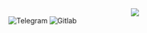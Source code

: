 <div id="header" align="center">
  <img src='https://i.giphy.com/media/v1.Y2lkPTc5MGI3NjExcHk0NW85dG9oaWhsazBxNXM4Mm5pbG04bG1wYzBmNG9sOGsyMXhsdiZlcD12MV9pbnRlcm5hbF9naWZfYnlfaWQmY3Q9Zw/3oKIPnAiaMCws8nOsE/giphy.gif' w='200'/>
</div>
<div id='badges'>
  <img src='https://img.shields.io/badge/telegram-blue?logo=telegram&logoColor=white&style=for-the-badge' alt='Telegram'/>
  <img src='https://img.shields.io/badge/gitlab-white?logo=gitlab&logoColor=orange&style=for-the-badge', alt='Gitlab'/>
</div>
